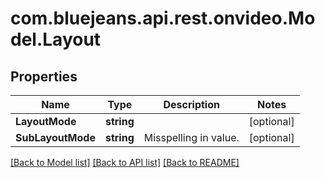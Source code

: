 # com.bluejeans.api.rest.onvideo.Model.Layout
## Properties

Name | Type | Description | Notes
------------ | ------------- | ------------- | -------------
**LayoutMode** | **string** |  | [optional] 
**SubLayoutMode** | **string** | Misspelling in value. | [optional] 

[[Back to Model list]](../README.md#documentation-for-models) [[Back to API list]](../README.md#documentation-for-api-endpoints) [[Back to README]](../README.md)


